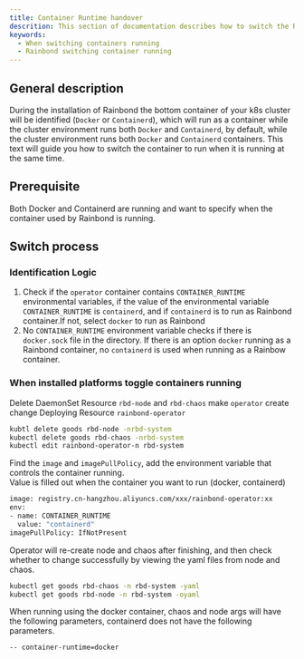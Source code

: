 ```yaml
---
title: Container Runtime handover
descrition: This section of documentation describes how to switch the Rainbond container runtime
keywords:
  - When switching containers running
  - Rainbond switching container running
---
```


## General description

During the installation of Rainbond the bottom container of your k8s cluster will be identified (`Docker` or `Containerd`), which will run as a container while the cluster environment runs both `Docker` and `Containerd`, by default, while the cluster environment runs both `Docker` and `Containerd` containers. This text will guide you how to switch the container to run when it is running at the same time.

## Prerequisite

Both Docker and Containerd are running and want to specify when the container used by Rainbond is running.

## Switch process

### Identification Logic

1. Check if the `operator` container contains `CONTAINER_RUNTIME` environmental variables, if the value of the environmental variable `CONTAINER_RUNTIME` is `containerd`, and if `containerd` is to run as Rainbond container.If not, select `docker` to run as Rainbond
2. No `CONTAINER_RUNTIME` environment variable checks if there is `docker.sock` file in the directory. If there is an option `docker` running as a Rainbond container, no `containerd` is used when running as a Rainbow container.

### When installed platforms toggle containers running

Delete DaemonSet Resource `rbd-node` and `rbd-chaos` make `operator` create\
change Deploying Resource `rainbond-operator`

```bash
kubtl delete goods rbd-node -nrbd-system
kubectl delete goods rbd-chaos -nrbd-system
kubectl edit rainbond-operator-n rbd-system
```

Find the `image` and `imagePullPolicy`, add the environment variable that controls the container running.\
Value is filled out when the container you want to run (docker, containerd)

```bash
image: registry.cn-hangzhou.aliyuncs.com/xxx/rainbond-operator:xx
env:
- name: CONTAINER_RUNTIME
  value: "containerd"
imagePullPolicy: IfNotPresent
```

Operator will re-create node and chaos after finishing, and then check whether to change successfully by viewing the yaml files from node and chaos.

```bash
kubectl get goods rbd-chaos -n rbd-system -yaml
kubectl get goods rbd-node -n rbd-system -oyaml
```

When running using the docker container, chaos and node args will have the following parameters, containerd does not have the following parameters.

```bash
-- container-runtime=docker
```
